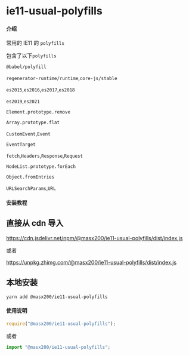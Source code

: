 # ie11-usual-polyfills

#### 介绍

常用的 IE11 的 `polyfills`

包含了以下`polyfills`

`@babel/polyfill`

`regenerator-runtime/runtime`,`core-js/stable`

`es2015`,`es2016`,`es2017`,`es2018`

`es2019`,`es2021`

`Element.prototype.remove`

`Array.prototype.flat`

`CustomEvent`,`Event`

`EventTarget`

`fetch`,`Headers`,`Response`,`Request`

`NodeList.prototype.forEach`

`Object.fromEntries`

`URLSearchParams`,`URL`

#### 安装教程

## 直接从 cdn 导入

https://cdn.jsdelivr.net/npm/@masx200/ie11-usual-polyfills/dist/index.js

或者

https://unpkg.zhimg.com/@masx200/ie11-usual-polyfills/dist/index.js

## 本地安装

```shell
yarn add @masx200/ie11-usual-polyfills
```

#### 使用说明

```js
require("@masx200/ie11-usual-polyfills");
```

或者

```js
import "@masx200/ie11-usual-polyfills";
```
